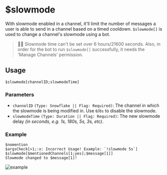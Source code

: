 # $slowmode
With slowmode enabled in a channel, it'll limit the number of messages a user is able to send in a channel based on a timed cooldown. `$slowmode[]` is used to change a channel's slowmode using a bot.
> 🧙‍♂️ Slowmode time can't be set over 6 hours/21600 seconds. Also, in order for the bot to run `$slowmode[]` successfully, it needs the 'Manage Channels' permission.

## Usage
```
$slowmode[channelID;slowmodeTime]
```

### Parameters 
- `channelID` `(Type: Snowflake || Flag: Required)`: The channel in which the slowmode is being modified in. Use `0`/`0s` to disable the slowmode.
- `slowmodeTime` `(Type: Duration || Flag: Required)`: The new slowmode delay *(in seconds, e.g. 1s, 180s, 5s, 3s, etc)*.

### Example
```
$nomention
$argsCheck[>1;:x: Incorrect Usage! Example: `!slowmode 5s`]
$slowmode[$mentionedChannels[1;yes];$message[1]]
Slowmode changed to $message[1]!
```

![example](https://user-images.githubusercontent.com/69215413/126920569-eef1a425-e57d-4062-ba1f-84a09c17ed84.png)
